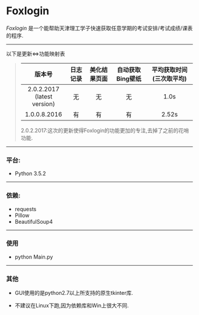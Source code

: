 Foxlogin
===
_Foxlogin_ 是一个能帮助天津理工学子快速获取任意学期的考试安排/考试成绩/课表的程序.

----------

以下是更新<=>功能映射表

>| 版本号          | 日志记录                | 美化结果页面 | 自动获取Bing壁纸 | 平均获取时间(三次取平均) |
>|:------------:|:------------:|:------------:|:------------:|:------------:|
>| 2.0.2.2017<br>(latest version)   | 无                   | 无      | 无          | 1.0s |
>| 1.0.0.8.2016 | 有                   | 有      | 有          | 2.52s |
>
>2.0.2.2017:这次的更新使得Foxlogin的功能更加的专注,去掉了之前的花哨功能.

----------

### 平台:
* Python 3.5.2

----------

### 依赖:
* requests 
* Pillow
* BeautifulSoup4

----------

### 使用
* python Main.py

----------

### 其他
- GUI使用的是python2.7以上所支持的原生tkinter库.

- 不建议在Linux下跑,因为依赖库和Win上很大不同.
